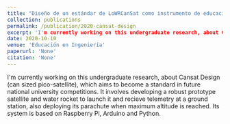 ```yaml
---
title: "Diseño de un estándar de LoWRCanSat como instrumento de educación mediante competiciones universitarias"
collection: publications
permalink: /publication/2020-cansat-design
excerpt: 'I'm currently working on this undergraduate research, about Cansat Design (can sized pico-satellite), which aims to become a standard in future national university competitions. It involves developing a robust prototype satellite and water rocket to launch it and recieve telemetry at a ground station, also deploying its parachute when maximum altitude is reached. Its system is based on Raspberry Pi, Arduino and Python.'
date: 2020-10-10
venue: 'Educación en Ingeniería'
paperurl: 'None'
citation: 'None'
---
```

I'm currently working on this undergraduate research, about Cansat Design (can sized pico-satellite), which aims to become a standard in future national university competitions. It involves developing a robust prototype satellite and water rocket to launch it and recieve telemetry at a ground station, also deploying its parachute when maximum altitude is reached. Its system is based on Raspberry Pi, Arduino and Python.